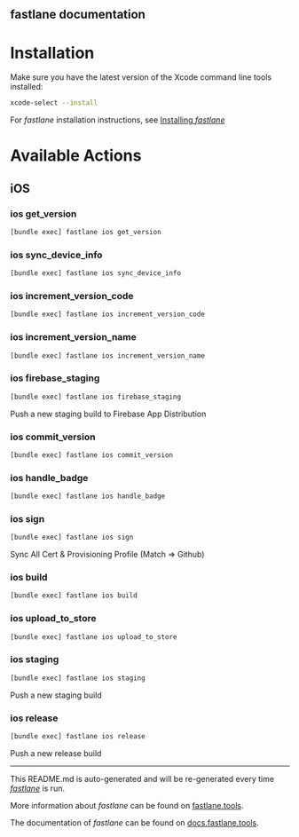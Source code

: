fastlane documentation
----

# Installation

Make sure you have the latest version of the Xcode command line tools installed:

```sh
xcode-select --install
```

For _fastlane_ installation instructions, see [Installing _fastlane_](https://docs.fastlane.tools/#installing-fastlane)

# Available Actions

## iOS

### ios get_version

```sh
[bundle exec] fastlane ios get_version
```



### ios sync_device_info

```sh
[bundle exec] fastlane ios sync_device_info
```



### ios increment_version_code

```sh
[bundle exec] fastlane ios increment_version_code
```



### ios increment_version_name

```sh
[bundle exec] fastlane ios increment_version_name
```



### ios firebase_staging

```sh
[bundle exec] fastlane ios firebase_staging
```

Push a new staging build to Firebase App Distribution

### ios commit_version

```sh
[bundle exec] fastlane ios commit_version
```



### ios handle_badge

```sh
[bundle exec] fastlane ios handle_badge
```



### ios sign

```sh
[bundle exec] fastlane ios sign
```

Sync All Cert & Provisioning Profile (Match => Github)

### ios build

```sh
[bundle exec] fastlane ios build
```



### ios upload_to_store

```sh
[bundle exec] fastlane ios upload_to_store
```



### ios staging

```sh
[bundle exec] fastlane ios staging
```

Push a new staging build

### ios release

```sh
[bundle exec] fastlane ios release
```

Push a new release build

----

This README.md is auto-generated and will be re-generated every time [_fastlane_](https://fastlane.tools) is run.

More information about _fastlane_ can be found on [fastlane.tools](https://fastlane.tools).

The documentation of _fastlane_ can be found on [docs.fastlane.tools](https://docs.fastlane.tools).
